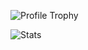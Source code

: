 ![Profile Trophy](https://github-profile-trophy.vercel.app/?username=xencodes&theme=dracula)

![Stats](https://github-readme-stats.vercel.app/api/?username=xencodes&theme=dracula)
